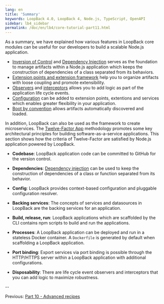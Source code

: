 ```yaml
---
lang: en
title: 'Summary'
keywords: LoopBack 4.0, LoopBack 4, Node.js, TypeScript, OpenAPI
sidebar: lb4_sidebar
permalink: /doc/en/lb4/core-tutorial-part11.html
---
```


As a summary, we have explained how various features in LoopBack core modules
can be useful for our developers to build a scalable Node.js application.

- [Inversion of Control](3-context-in-action.md) and
  [Dependency Injection](4-dependency-injection.md) serves as the foundation to
  manage artifacts within a Node.js application which keeps the construction of
  dependencies of a class separated from its behaviors.
- [Extension points and extension framework](5-extension-point-extension.md)
  help you to organize artifacts with loose coupling and promote extensibility.
- [Observers](7-observation.md) and [interceptors](6-interception.md) allows you
  to add logic as part of the application life cycle events.
- [Configuration](8-configuration.md) can be added to extension points,
  extentions and services which enables greater flexibility in your application.
- [Boot by convention](9-boot-by-convention.md) allows artifacts automatically
  discovered and loaded.

In addition, LoopBack can also be used as the framework to create microservices.
The [Twelve-Factor App](https://12factor.net) methodology promotes some key
architectural principles for building software-as-a-service applications. This
section shows how the criteria of Twelve-Factor are satisfied by Node.js
application powered by LoopBack.

- **Codebase**: LoopBack application code can be committed to GitHub for the
  version control.
- **Dependencies**: [Dependency injection](../../Dependency-injection.md) can be
  used to keep the construction of dependencies of a class or function separated
  from its behavior.

- **Config**: LoopBack provides context-based configuration and pluggable
  configuration resolver.

- **Backing services**: The concepts of services and datasources in LoopBack are
  the backing services for an application.

- **Build, release, run**: LoopBack applications which are scaffolded by the CLI
  contains npm scripts to build and run the applications.

- **Processes**: A LoopBack application can be deployed and run in a stateless
  Docker container. A `Dockerfile` is generated by default when scaffolding a
  LoopBack application.

- **Port binding**: Export services via port binding is possible through the
  HTTP/HTTPS server within a LoopBack application with additional
  configurations.

- **Disposability**: There are life cycle event observers and interceptors that
  you can add logic to maximize robustness.

--

Previous: [Part 10 - Advanced recipes](./10-advanced-recipes.md)
